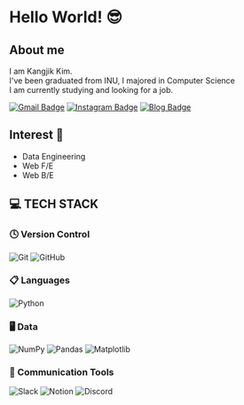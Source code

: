 <!-- ![Header](https://capsule-render.vercel.app/api?type=waving&color=auto&height=200&section=header&text=HelloWorld!&fontSize=90) -->
# Hello World! 😎
## About me
I am Kangjik Kim.   
I've been graduated from INU, I majored in Computer Science   
I am currently studying and looking for a job.

[![Gmail Badge](https://img.shields.io/badge/Gmail-d14836?style=flat-square&logo=Gmail&logoColor=white&link=mailto:rkqqkb@gmail.com)](mailto:rkqqkb@gmail.com)
[![Instagram Badge](https://img.shields.io/badge/-Instagram-dd2a7b?style=flat-square&logo=instagram&logoColor=white&link=https://www.instagram.com/i.am.not.kangjik/)](https://www.instagram.com/i.am.not.kangjik/) 
[![Blog Badge](https://img.shields.io/badge/Tech%20Blog-414141?style=flat-square&logo=tvtime&logoColor=white)](https://i-am-not-kangjik.github.io/)
<!-- ## Work experience 🤹‍♀️
- (00.00 - 00.00) 경력 1
- (19.00 - 19.00) 경력 2 -->
## Interest 👀
- Data Engineering
- Web F/E
- Web B/E
## 💻 TECH STACK
### 🕓 Version Control
![Git](https://img.shields.io/badge/git-%23F05033.svg?style=for-the-badge&logo=git&logoColor=white)
![GitHub](https://img.shields.io/badge/github-%23121011.svg?style=for-the-badge&logo=github&logoColor=white)   
### 📋 Languages
![Python](https://img.shields.io/badge/python-3670A0?style=for-the-badge&logo=python&logoColor=ffdd54)
### 🖥️ Data
![NumPy](https://img.shields.io/badge/numpy-%23013243.svg?style=for-the-badge&logo=numpy&logoColor=white)
![Pandas](https://img.shields.io/badge/pandas-%23150458.svg?style=for-the-badge&logo=pandas&logoColor=white)
![Matplotlib](https://img.shields.io/badge/Matplotlib-%23ffffff.svg?style=for-the-badge&logo=Matplotlib&logoColor=black)
### 💬 Communication Tools
![Slack](https://img.shields.io/badge/Slack-4A154B?style=for-the-badge&logo=slack&logoColor=white)
![Notion](https://img.shields.io/badge/Notion-%23000000.svg?style=for-the-badge&logo=notion&logoColor=white)
![Discord](https://img.shields.io/badge/Discord-%235865F2.svg?style=for-the-badge&logo=discord&logoColor=white)

<!-- ## ✏️ Now -->
<!-- <p align="center"> 
  Visitor count<br>
  <img src="https://profile-counter.glitch.me/i-am-not-kangjik/count.svg" />
</p> -->

